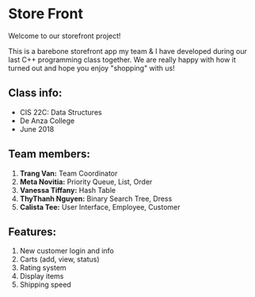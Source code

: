 # Store Front

Welcome to our storefront project!

This is a barebone storefront app my team & I have developed during our last C++ programming class together. We are really happy with how it turned out and hope you enjoy "shopping" with us!

## **Class info:**
* CIS 22C: Data Structures 
* De Anza College
* June 2018

## **Team members:**
1. **Trang Van:** Team Coordinator
2. **Meta Novitia:** Priority Queue, List, Order
3. **Vanessa Tiffany:** Hash Table
4. **ThyThanh Nguyen:** Binary Search Tree, Dress
5. **Calista Tee:** User Interface, Employee, Customer

## **Features:**
1. New customer login and info
2. Carts (add, view, status)
3. Rating system
4. Display items
5. Shipping speed




